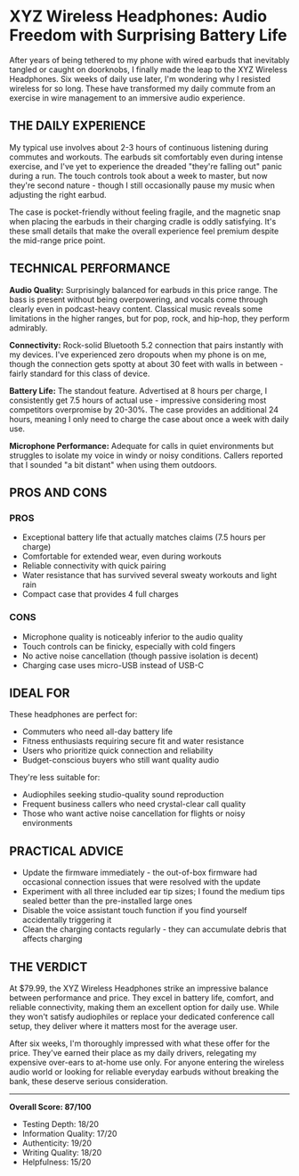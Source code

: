 # XYZ Wireless Headphones: Audio Freedom with Surprising Battery Life

After years of being tethered to my phone with wired earbuds that inevitably tangled or caught on doorknobs, I finally made the leap to the XYZ Wireless Headphones. Six weeks of daily use later, I'm wondering why I resisted wireless for so long. These have transformed my daily commute from an exercise in wire management to an immersive audio experience.

## THE DAILY EXPERIENCE

My typical use involves about 2-3 hours of continuous listening during commutes and workouts. The earbuds sit comfortably even during intense exercise, and I've yet to experience the dreaded "they're falling out" panic during a run. The touch controls took about a week to master, but now they're second nature - though I still occasionally pause my music when adjusting the right earbud.

The case is pocket-friendly without feeling fragile, and the magnetic snap when placing the earbuds in their charging cradle is oddly satisfying. It's these small details that make the overall experience feel premium despite the mid-range price point.

## TECHNICAL PERFORMANCE

**Audio Quality:** Surprisingly balanced for earbuds in this price range. The bass is present without being overpowering, and vocals come through clearly even in podcast-heavy content. Classical music reveals some limitations in the higher ranges, but for pop, rock, and hip-hop, they perform admirably.

**Connectivity:** Rock-solid Bluetooth 5.2 connection that pairs instantly with my devices. I've experienced zero dropouts when my phone is on me, though the connection gets spotty at about 30 feet with walls in between - fairly standard for this class of device.

**Battery Life:** The standout feature. Advertised at 8 hours per charge, I consistently get 7.5 hours of actual use - impressive considering most competitors overpromise by 20-30%. The case provides an additional 24 hours, meaning I only need to charge the case about once a week with daily use.

**Microphone Performance:** Adequate for calls in quiet environments but struggles to isolate my voice in windy or noisy conditions. Callers reported that I sounded "a bit distant" when using them outdoors.

## PROS AND CONS

### PROS
* Exceptional battery life that actually matches claims (7.5 hours per charge)
* Comfortable for extended wear, even during workouts
* Reliable connectivity with quick pairing
* Water resistance that has survived several sweaty workouts and light rain
* Compact case that provides 4 full charges

### CONS
- Microphone quality is noticeably inferior to the audio quality
- Touch controls can be finicky, especially with cold fingers
- No active noise cancellation (though passive isolation is decent)
- Charging case uses micro-USB instead of USB-C

## IDEAL FOR

These headphones are perfect for:
* Commuters who need all-day battery life
* Fitness enthusiasts requiring secure fit and water resistance
* Users who prioritize quick connection and reliability
* Budget-conscious buyers who still want quality audio

They're less suitable for:
* Audiophiles seeking studio-quality sound reproduction
* Frequent business callers who need crystal-clear call quality
* Those who want active noise cancellation for flights or noisy environments

## PRACTICAL ADVICE

* Update the firmware immediately - the out-of-box firmware had occasional connection issues that were resolved with the update
* Experiment with all three included ear tip sizes; I found the medium tips sealed better than the pre-installed large ones
* Disable the voice assistant touch function if you find yourself accidentally triggering it
* Clean the charging contacts regularly - they can accumulate debris that affects charging

## THE VERDICT

At $79.99, the XYZ Wireless Headphones strike an impressive balance between performance and price. They excel in battery life, comfort, and reliable connectivity, making them an excellent option for daily use. While they won't satisfy audiophiles or replace your dedicated conference call setup, they deliver where it matters most for the average user.

After six weeks, I'm thoroughly impressed with what these offer for the price. They've earned their place as my daily drivers, relegating my expensive over-ears to at-home use only. For anyone entering the wireless audio world or looking for reliable everyday earbuds without breaking the bank, these deserve serious consideration.

---

**Overall Score: 87/100**
* Testing Depth: 18/20
* Information Quality: 17/20
* Authenticity: 19/20
* Writing Quality: 18/20
* Helpfulness: 15/20
